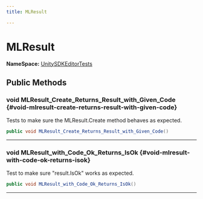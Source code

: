 ```yaml
---
title: MLResult

---
```


# MLResult



**NameSpace:** 
[UnitySDKEditorTests](/unity-api/api/UnitySDKEditorTests/UnitySDKEditorTests.md) 








## Public Methods

### void MLResult_Create_Returns_Result_with_Given_Code {#void-mlresult-create-returns-result-with-given-code}

Tests to make sure the MLResult.Create method behaves as expected. 

```csharp
public void MLResult_Create_Returns_Result_with_Given_Code()
```






-----------

### void MLResult_with_Code_Ok_Returns_IsOk {#void-mlresult-with-code-ok-returns-isok}

Test to make sure "result.IsOk" works as expected. 

```csharp
public void MLResult_with_Code_Ok_Returns_IsOk()
```






-----------

